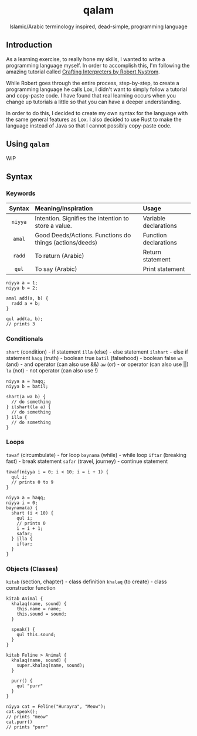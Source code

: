 <div align="center">
<h1>qalam</h1>
<p>Islamic/Arabic terminology inspired, dead-simple, programming language</p>
</div>

## Introduction
As a learning exercise, to really hone my skills, I wanted to write a programming language myself. In order to accomplish this, I'm following the amazing tutorial called [Crafting Interpreters by Robert Nystrom](https://craftinginterpreters.com/).

While Robert goes through the entire process, step-by-step, to create a programming language he calls Lox, I didn't want to simply follow a tutorial and copy-paste code. I have found that real learning occurs when you change up tutorials a little so that you can have a deeper understanding.

In order to do this, I decided to create my own syntax for the language with the same general features as Lox. I also decided to use Rust to make the language instead of Java so that I cannot possibly copy-paste code.

## Using `qalam`
WIP

## Syntax
### Keywords
| Syntax | Meaning/Inspiration | Usage |
| :----: | :------------------ | :---- |
| `niyya` | Intention. Signifies the intention to store a value. | Variable declarations |
| `amal` | Good Deeds/Actions. Functions do things (actions/deeds) | Function declarations |
| `radd` | To return (Arabic) | Return statement |
| `qul` | To say (Arabic) | Print statement |

```text
niyya a = 1;
niyya b = 2;

amal add(a, b) {
  radd a + b;
}

qul add(a, b);
// prints 3
```

### Conditionals
`shart` (condition) - if statement
`illa` (else) - else statement
`ilshart` - else if statement
`haqq` (truth) - boolean true
`batil` (falsehood) - boolean false
`wa` (and) - and operator (can also use &&)
`aw` (or) - or operator (can also use ||)
`la` (not) - not operator (can also use !)

```text
niyya a = haqq;
niyya b = batil;

shart(a wa b) {
  // do something
} ilshart(la a) {
  // do something
} illa {
  // do something
}
```


### Loops
`tawaf` (circumbulate) - for loop
`baynama` (while) - while loop
`iftar` (breaking fast) - break statement
`safar` (travel, journey) - continue statement

```text
tawaf(niyya i = 0; i < 10; i = i + 1) {
  qul i; 
  // prints 0 to 9
}

niyya a = haqq;
niyya i = 0;
baynama(a) {
  shart (i < 10) {
    qul i;
    // prints 0 
    i = i + 1;
    safar;
  } illa {
    iftar;
  }
}
```

### Objects (Classes)
`kitab` (section, chapter) - class definition
`khalaq` (to create) - class constructor function

```text
kitab Animal {
  khalaq(name, sound) {
    this.name = name;
    this.sound = sound;
  }

  speak() {
    qul this.sound;
  }
}

kitab Feline > Animal {
  khalaq(name, sound) {
    super.khalaq(name, sound);
  }

  purr() {
    qul "purr"
  }
}

niyya cat = Feline("Hurayra", "Meow");
cat.speak();
// prints "meow"
cat.purr()
// prints "purr"
```